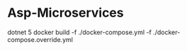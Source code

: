 # Asp-Microservices
dotnet 5
docker  build  -f ./docker-compose.yml -f ./docker-compose.override.yml
